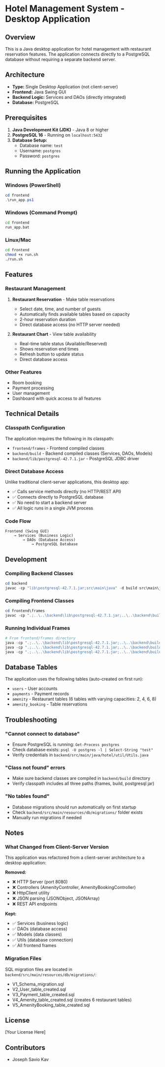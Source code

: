 # Hotel Management System - Desktop Application

## Overview
This is a Java desktop application for hotel management with restaurant reservation features. The application connects directly to a PostgreSQL database without requiring a separate backend server.

## Architecture
- **Type:** Single Desktop Application (not client-server)
- **Frontend:** Java Swing GUI
- **Backend Logic:** Services and DAOs (directly integrated)
- **Database:** PostgreSQL

## Prerequisites
1. **Java Development Kit (JDK)** - Java 8 or higher
2. **PostgreSQL 16** - Running on `localhost:5432`
3. **Database Setup:**
   - Database name: `test`
   - Username: `postgres`
   - Password: `postgres`

## Running the Application

### Windows (PowerShell)
```powershell
cd frontend
.\run_app.ps1
```

### Windows (Command Prompt)
```cmd
cd frontend
run_app.bat
```

### Linux/Mac
```bash
cd frontend
chmod +x run.sh
./run.sh
```

## Features

### Restaurant Management
1. **Restaurant Reservation** - Make table reservations
   - Select date, time, and number of guests
   - Automatically finds available tables based on capacity
   - 2-hour reservation duration
   - Direct database access (no HTTP server needed)

2. **Restaurant Chart** - View table availability
   - Real-time table status (Available/Reserved)
   - Shows reservation end times
   - Refresh button to update status
   - Direct database access

### Other Features
- Room booking
- Payment processing
- User management
- Dashboard with quick access to all features

## Technical Details

### Classpath Configuration
The application requires the following in its classpath:
- `frontend/frames` - Frontend compiled classes
- `backend/build` - Backend compiled classes (Services, DAOs, Models)
- `backend/lib/postgresql-42.7.1.jar` - PostgreSQL JDBC driver

### Direct Database Access
Unlike traditional client-server applications, this desktop app:
- ✅ Calls service methods directly (no HTTP/REST API)
- ✅ Connects directly to PostgreSQL database
- ✅ No need to start a backend server
- ✅ All logic runs in a single JVM process

### Code Flow
```
Frontend (Swing GUI) 
    → Services (Business Logic)
        → DAOs (Database Access)
            → PostgreSQL Database
```

## Development

### Compiling Backend Classes
```powershell
cd backend
javac -cp "lib\postgresql-42.7.1.jar;src\main\java" -d build src\main\java\hotel\util\*.java src\main\java\hotel\dto\*.java src\main\java\hotel\model\*.java src\main\java\hotel\dao\*.java src\main\java\hotel\service\*.java
```

### Compiling Frontend Classes
```powershell
cd frontend\frames
javac -cp ".;..\..\backend\lib\postgresql-42.7.1.jar;..\..\backend\build" *.java
```

### Running Individual Frames
```powershell
# From frontend/frames directory
java -cp ".;..\..\backend\lib\postgresql-42.7.1.jar;..\..\backend\build" login
java -cp ".;..\..\backend\lib\postgresql-42.7.1.jar;..\..\backend\build" restaurant_reservation
java -cp ".;..\..\backend\lib\postgresql-42.7.1.jar;..\..\backend\build" restaurant_chart
```

## Database Tables
The application uses the following tables (auto-created on first run):
- `users` - User accounts
- `payments` - Payment records
- `amenity` - Restaurant tables (6 tables with varying capacities: 2, 4, 6, 8)
- `amenity_booking` - Table reservations

## Troubleshooting

### "Cannot connect to database"
- Ensure PostgreSQL is running: `Get-Process postgres`
- Check database exists: `psql -U postgres -l | Select-String "test"`
- Verify credentials in `backend/src/main/java/hotel/util/Utils.java`

### "Class not found" errors
- Make sure backend classes are compiled in `backend/build` directory
- Verify classpath includes all three paths (frames, build, postgresql jar)

### "No tables found"
- Database migrations should run automatically on first startup
- Check `backend/src/main/resources/db/migrations/` folder exists
- Manually run migrations if needed

## Notes

### What Changed from Client-Server Version
This application was refactored from a client-server architecture to a desktop application:

**Removed:**
- ❌ HTTP Server (port 8080)
- ❌ Controllers (AmenityController, AmenityBookingController)
- ❌ HttpClient utility
- ❌ JSON parsing (JSONObject, JSONArray)
- ❌ REST API endpoints

**Kept:**
- ✅ Services (business logic)
- ✅ DAOs (database access)
- ✅ Models (data classes)
- ✅ Utils (database connection)
- ✅ All frontend frames

### Migration Files
SQL migration files are located in `backend/src/main/resources/db/migrations/`:
- V1_Schema_migration.sql
- V2_User_table_created.sql
- V3_Payment_table_created.sql
- V4_Amenity_table_created.sql (creates 6 restaurant tables)
- V5_AmenityBooking_table_created.sql

## License
[Your License Here]

## Contributors
- Joseph Savio Kav
